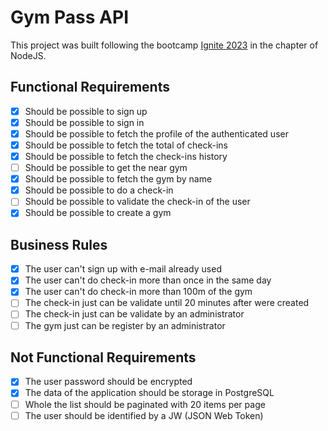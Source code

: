 # Gym Pass API

This project was built following the bootcamp [Ignite 2023](https://rocketseat.com.br/ignite) in the chapter of NodeJS.

## Functional Requirements
- [x] Should be possible to sign up
- [x] Should be possible to sign in
- [x] Should be possible to fetch the profile of the authenticated user
- [x] Should be possible to fetch the total of check-ins
- [x] Should be possible to fetch the check-ins history
- [ ] Should be possible to get the near gym
- [x] Should be possible to fetch the gym by name
- [x] Should be possible to do a check-in
- [ ] Should be possible to validate the check-in of the user
- [x] Should be possible to create a gym

## Business Rules
- [x] The user can't sign up with e-mail already used
- [x] The user can't do check-in more than once in the same day
- [x] The user can't do check-in more than 100m of the gym
- [ ] The check-in just can be validate until 20 minutes after were created
- [ ] The check-in just can be validate by an administrator
- [ ] The gym just can be register by an administrator

## Not Functional Requirements
- [x] The user password should be encrypted
- [x] The data of the application should be storage in PostgreSQL
- [ ] Whole the list should be paginated with 20 items per page
- [ ] The user should be identified by a JW (JSON Web Token)